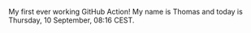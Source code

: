 My first ever working GitHub Action!
My name is Thomas and today is Thursday, 10 September, 08:16 CEST. 
